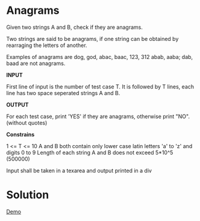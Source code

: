 # Anagrams

Given two strings A and B, check if they are anagrams.

Two strings are said to be anagrams, if one string can be obtained by rearraging the letters of another.

Examples of anagrams are dog, god, abac, baac, 123, 312
abab, aaba; dab, baad are not anagrams.

**INPUT**

First line of input is the number of test case T.
It is followed by T lines, each line has two space seperated strings A and B.

**OUTPUT**

For each test case, print 'YES' if they are anagrams, otherwise print "NO". (without quotes)

**Constrains**

1 <= T <= 10
A and B both contain only lower case latin letters 'a' to 'z' and digits 0 to 9
Length of each string A and B does not exceed 5*10^5 (500000)

Input shall be taken in a texarea and output printed in a div

# Solution

[Demo](http://logeshpaul.github.io/javascript-coding-challenges/demo/validate-anagram.html)